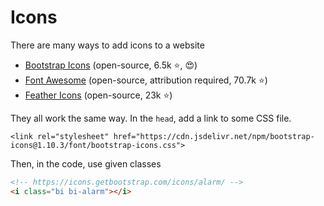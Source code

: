 # Icons

<div class="row row-cols-md-2"><div>

There are many ways to add icons to a website

* [Bootstrap Icons](https://icons.getbootstrap.com/) (open-source, 6.5k ⭐, 😍)
* [Font Awesome](https://fontawesome.com/v6.0/icons) (open-source, attribution required, 70.7k ⭐)
* [Feather Icons](https://github.com/feathericons/feather) (open-source, 23k ⭐)
</div><div>

They all work the same way. In the `head`, add a link to some CSS file.

```html!
<link rel="stylesheet" href="https://cdn.jsdelivr.net/npm/bootstrap-icons@1.10.3/font/bootstrap-icons.css">
```

Then, in the code, use given classes

```html
<!-- https://icons.getbootstrap.com/icons/alarm/ -->
<i class="bi bi-alarm"></i>
```
</div></div>